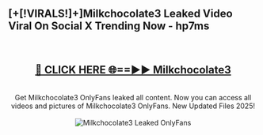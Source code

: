 <h2>[+[!VIRALS!]+]Milkchocolate3 Leaked Video Viral On Social X Trending Now - hp7ms</h2>
<br>
<div align="center">
<h2><a href="https://libra.edu.pl?Milkchocolate3" rel="nofollow">🔴 CLICK HERE 🌐==►► Milkchocolate3</a></h2>
<br>
Get Milkchocolate3 OnlyFans leaked all content. Now you can access all videos and pictures of Milkchocolate3 OnlyFans. New Updated Files 2025!
<br>
<br>
<a href="https://libra.edu.pl?Milkchocolate3" rel="nofollow" data-target="animated-image.originalLink"><img src="https://i.ibb.co.com/WyWwxjT/player-gif2.gif" alt="Milkchocolate3 Leaked OnlyFans" style="max-width: 100%; display: inline-block;" data-target="animated-image.originalImage"></a>
</div>
<br>
